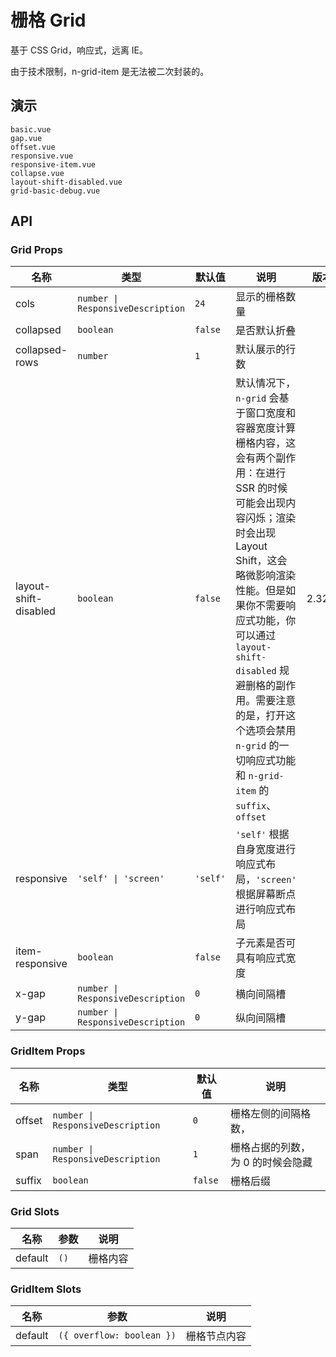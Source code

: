 # 栅格 Grid

<!--single-column-->

基于 CSS Grid，响应式，远离 IE。

<n-alert type="warning" title="注意" :bordered="false">
  由于技术限制，<n-text code>n-grid-item</n-text> 是无法被二次封装的。
</n-alert>

## 演示

```demo
basic.vue
gap.vue
offset.vue
responsive.vue
responsive-item.vue
collapse.vue
layout-shift-disabled.vue
grid-basic-debug.vue
```

## API

### Grid Props

| 名称 | 类型 | 默认值 | 说明 | 版本 |
| --- | --- | --- | --- | --- |
| cols | `number \| ResponsiveDescription` | `24` | 显示的栅格数量 |  |
| collapsed | `boolean` | `false` | 是否默认折叠 |  |
| collapsed-rows | `number` | `1` | 默认展示的行数 |  |
| layout-shift-disabled | `boolean` | `false` | 默认情况下，`n-grid` 会基于窗口宽度和容器宽度计算栅格内容，这会有两个副作用：在进行 SSR 的时候可能会出现内容闪烁；渲染时会出现 Layout Shift，这会略微影响渲染性能。但是如果你不需要响应式功能，你可以通过 `layout-shift-disabled` 规避删格的副作用。需要注意的是，打开这个选项会禁用 `n-grid` 的一切响应式功能和 `n-grid-item` 的 `suffix`、`offset` | 2.32.2 |
| responsive | `'self' \| 'screen'` | `'self'` | `'self'` 根据自身宽度进行响应式布局，`'screen'` 根据屏幕断点进行响应式布局 |  |
| item-responsive | `boolean` | `false` | 子元素是否可具有响应式宽度 |  |
| x-gap | `number \| ResponsiveDescription` | `0` | 横向间隔槽 |  |
| y-gap | `number \| ResponsiveDescription` | `0` | 纵向间隔槽 |  |

### GridItem Props

| 名称 | 类型 | 默认值 | 说明 |
| --- | --- | --- | --- |
| offset | `number \| ResponsiveDescription` | `0` | 栅格左侧的间隔格数， |
| span | `number \| ResponsiveDescription` | `1` | 栅格占据的列数，为 0 的时候会隐藏 |
| suffix | `boolean` | `false` | 栅格后缀 |

### Grid Slots

| 名称    | 参数 | 说明     |
| ------- | ---- | -------- |
| default | `()` | 栅格内容 |

### GridItem Slots

| 名称    | 参数                      | 说明         |
| ------- | ------------------------- | ------------ |
| default | `({ overflow: boolean })` | 栅格节点内容 |
